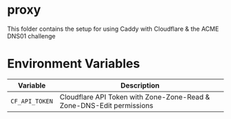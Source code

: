 # proxy

This folder contains the setup for using Caddy with Cloudflare & the ACME DNS01 challenge

# Environment Variables

| Variable       | Description                                                          |
| -------------- | -------------------------------------------------------------------- |
| `CF_API_TOKEN` | Cloudflare API Token with Zone-Zone-Read & Zone-DNS-Edit permissions |
